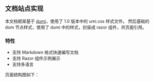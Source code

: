 ﻿## 文档站点实现
本文档框架基于 [dumi](https://v1.d.umijs.org/zh-CN)，使用了 1.0 版本中的 umi.css 样式文件。
然后基础的 dom 节点样式，使用了 dumi 中的样式，封装成 razor 组件，共页面引用。

### 特性
- 支持 Markdown 格式快速编写文档
- 支持 Razor 组件示例展示
- 支持多语言


页面结构图如下：

